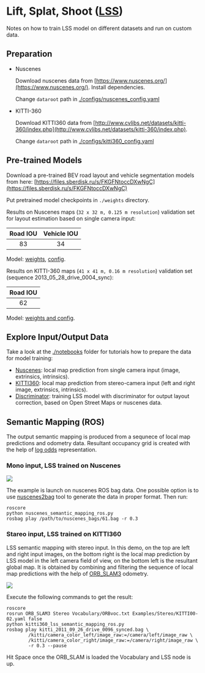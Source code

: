 # Lift, Splat, Shoot ([LSS](https://gitlab.com/vedu/bev-net/-/blob/master/lift-splat-shoot/LSS.md))

Notes on how to train LSS model on different datasets and run on custom data.

## Preparation

- Nuscenes

    Download nuscenes data from [https://www.nuscenes.org/](https://www.nuscenes.org/). Install dependencies.

    Change `dataroot` path in [./configs/nuscenes_config.yaml](https://gitlab.com/vedu/bev-net/-/blob/master/lift-splat-shoot/configs/nuscenes_config.yaml)

- KITTI-360
    
    Download KITTI360 data from [http://www.cvlibs.net/datasets/kitti-360/index.php](http://www.cvlibs.net/datasets/kitti-360/index.php).

    Change `dataroot` path in [./configs/kitti360_config.yaml](https://gitlab.com/vedu/bev-net/-/blob/master/lift-splat-shoot/configs/kitti360_config.yaml)


## Pre-trained Models
Download a pre-trained BEV road layout and vehicle segmentation models from here:
[https://files.sberdisk.ru/s/FKGFNtoccDXwNgC](https://files.sberdisk.ru/s/FKGFNtoccDXwNgC)

Put pretrained model checkpoints in `./weights` directory.

Results on Nuscenes maps (`32 x 32 m, 0.125 m resolution`) validation set for layout estimation based on single camera input:

| Road IOU      | Vehicle IOU   |
|:-------------:|:-------------:| 
| 83            | 34            |

Model: [weights](https://files.sberdisk.ru/s/nLKb4FcoMT4fD5i),
[config](https://files.sberdisk.ru/s/HdRn5jw7iGbbMBD).

Results on KITTI-360 maps (`41 x 41 m, 0.16 m resolution`) validation set (sequence 2013_05_28_drive_0004_sync):

| Road IOU      |
|:-------------:|
| 62            |

Model: [weights and config](https://files.sberdisk.ru/s/aG8ktnEmPg76pm5).

## Explore Input/Output Data

Take a look at the [./notebooks](https://gitlab.com/vedu/bev-net/-/tree/master/lift-splat-shoot/notebooks)
folder for tutorials how to prepare the data for model training:
- [Nuscenes](https://gitlab.com/vedu/bev-net/-/blob/master/lift-splat-shoot/notebooks/example_mono.ipynb):
    local map prediction from single camera input (image, extrinsics, intrinsics).
- [KITTI360](https://gitlab.com/vedu/bev-net/-/blob/master/lift-splat-shoot/notebooks/explore_kitti360_bev_maps.ipynb):
    local map prediction from stereo-camera input (left and right image, extrinsics, intrinsics).
- [Discriminator](https://gitlab.com/vedu/bev-net/-/blob/master/lift-splat-shoot/notebooks/discriminator.ipynb):
    training LSS model with discriminator for output layout correction, based on Open Street Maps or nuscenes data.

## Semantic Mapping (ROS)

The output semantic mapping is produced from a sequnece of local map predictions and odometry data.
Resultant occupancy grid is created with the help of
[log odds](http://ais.informatik.uni-freiburg.de/teaching/current-ws/mapping/pdf/slam11-gridmaps-4.pdf)
representation.

### Mono input, LSS trained on Nuscenes

<img src="./imgs/lss_semantic_mapping.gif">

The example is launch on nuscenes ROS bag data. One possible option is to use
[nuscenes2bag](https://github.com/clynamen/nuscenes2bag) tool to generate the data in proper format.
Then run:

```
roscore
python nuscenes_semantic_mapping_ros.py
rosbag play /path/to/nuscenes_bags/61.bag -r 0.3
```

### Stareo input, LSS trained on KITTI360

LSS semantic mapping with stereo input. In this demo, on the top are left and right input images,
on the bottom right is the local map prediction by LSS model in the left camera field of view,
on the bottom left is the resultant global map. It is obtained by combining and filtering the sequence
of local map predictions with the help of
[ORB_SLAM3](https://gitlab.com/vedu/bev-net/-/tree/master/motionnet-odom/thirdparty/ORB_SLAM3) odometry.

<img src="./imgs/gt_odom_lss_stereo_mapping.gif">

Execute the following commands to get the result:

```
roscore
rosrun ORB_SLAM3 Stereo Vocabulary/ORBvoc.txt Examples/Stereo/KITTI00-02.yaml false
python kitti360_lss_semantic_mapping_ros.py
rosbag play kitti_2011_09_26_drive_0096_synced.bag \
        /kitti/camera_color_left/image_raw:=/camera/left/image_raw \
        /kitti/camera_color_right/image_raw:=/camera/right/image_raw \
        -r 0.3 --pause
```

Hit Space once the ORB_SLAM is loaded the Vocabulary and LSS node is up.
